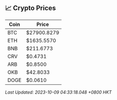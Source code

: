 ## 📈 Crypto Prices

| Coin | Price |
| ---- | ----- |
| BTC | $27900.8279 |
| ETH | $1635.5570 |
| BNB | $211.6773 |
| CRV | $0.4731 |
| ARB | $0.8500 |
| OKB | $42.8033 |
| DOGE | $0.0610 |

_Last Updated: 2023-10-09 04:33:18.048 +0800 HKT_